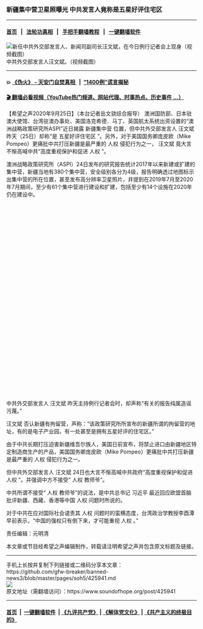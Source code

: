 ### 新疆集中营卫星照曝光 中共发言人竟称是五星好评住宅区
------------------------

#### [首页](https://github.com/gfw-breaker/banned-news3/blob/master/README.md) &nbsp;&nbsp;|&nbsp;&nbsp; [法轮功真相](https://github.com/begood0513/basic/blob/master/README.md)  &nbsp;&nbsp;|&nbsp;&nbsp; [手把手翻墙教程](https://github.com/gfw-breaker/guides/wiki)  &nbsp;&nbsp;|&nbsp;&nbsp; [一键翻墙软件](https://github.com/gfw-breaker/nogfw/blob/master/README.md)  



<div><img alt="新任中共外交部发言人、新闻司副司长汪文斌，在今日例行记者会上现身（视频截图）" src="https://img.soundofhope.org/2020-07/1594989885971.jpg"/>
<br/><figcaption class="caption">
 中共外交部发言人汪文斌。（视频截图）
</figcaption></div><hr/>

#### 💥 [《伪火》 - 天安门自焚真相 ](http://158.247.195.190:10000/videos/blog/weihuo.html)&nbsp; |&nbsp; [“1400例”谎言揭秘  ](http://158.247.195.190:10000/videos/blog/jiexi1400.html)

#### [ 🎬  翻墙必看视频（YouTube热门频道、网站代理、时事热点、历史事件 ...）](https://github.com/gfw-breaker/links/blob/master/banned.md)

<div><div class="Content__Wrapper sc-1bvya0-0 grZQxZ">
 <p class="meta-top">
  <span class="meta">
   【希望之声2020年9月25日】（本台记者岳文骁综合报导）
  </span>
  澳洲国防部、日本驻澳大使馆、台湾驻澳办事处、美国洛克希德．马丁、英国航太系统出资设置的“澳洲战略政策研究所ASPI”近日揭露
  <ok href="/term/8160">
   新疆集中营
  </ok>
  位置，但中共外交部发言人
  <ok href="/term/327856">
   汪文斌
  </ok>
  昨天（25日）却称“是
  <ok href="/term/384541">
   五星好评住宅区
  </ok>
  ”。另外，对于美国国务卿庞皮欧（Mike Pompeo）更痛批中共打压新疆是最严重的
  <ok href="/term/957">
   人权
  </ok>
  侵犯行为之一，
  <ok href="/term/327856">
   汪文斌
  </ok>
  竟大言不惭高喊中共“高度重视保护和促进
  <ok href="/term/957">
   人权
  </ok>
  ”。
 </p>
 <p>
  澳洲战略政策研究所（ASPI）24日发布的研究报告统计2017年以来新建或扩建的集中营，新疆当地有380个集中营，安全级别各分为4级，报告明确透过地图标示出集中营的所在位置，甚至发布高分辨率卫星照片，并提到在2019年7月至2020年7月期间，至少有61个集中营进行建设和扩建，包括至少有14个设施在2020年仍在建设中。
 </p>
 <div class="soh-embed">
  <div class="soh-embed-inner">
   <div class="iframely-embed" style="max-width: 550px;">
    <div class="iframely-responsive" style="padding-bottom: 100%;">
    </div>
   </div>
  </div>
 </div>
 <p>
  中共外交部发言人
  <ok href="/term/327856">
   汪文斌
  </ok>
  昨天主持例行记者会时，却声称“有关的报告纯属造谣污蔑。”
 </p>
 <div class="AD_Embed__Wrap-sc-1xslmin-0 igMuqX module desktop">
  <div>
  </div>
 </div>
 <p>
  <ok href="/term/327856">
   汪文斌
  </ok>
  否认新疆有拘留营，声称：“该政策研究所所宣布的新疆所谓的拘留营的地址，有的是电子产业园，有一处甚至是拥有五星好评的住宅区。”
 </p>
 <p>
  由于中共长期打压迫害新疆维吾尔族人，美国日前宣布，将禁止进口由新疆地区特定制造商生产的产品，美国国务卿庞皮欧（Mike Pompeo）更痛批中共打压新疆是最严重的
  <ok href="/term/957">
   人权
  </ok>
  侵犯行为之一。
 </p>
 <p>
  但中共外交部发言人
  <ok href="/term/327856">
   汪文斌
  </ok>
  24日也大言不惭高喊中共政府“高度重视保护和促进
  <ok href="/term/957">
   人权
  </ok>
  ”。并强调中方不接受“
  <ok href="/term/957">
   人权
  </ok>
  教师爷”。
 </p>
 <p>
  中共所谓不接受“
  <ok href="/term/957">
   人权
  </ok>
  教师爷”的说法，是中共总书记
  <ok href="/term/1063">
   习近平
  </ok>
  最近回应欧盟首脑批评新疆、西藏、香港等中国
  <ok href="/term/957">
   人权
  </ok>
  问题时所说的。
 </p>
 <p>
  对于中共在应对国际社会谴责其
  <ok href="/term/957">
   人权
  </ok>
  问题时的蛮横态度，台湾政治学教授李酉潭早前表示，“中国的强权只有倒下来，才可能重视
  <ok href="/term/957">
   人权
  </ok>
  。”
 </p>
 <p class="meta-btm">
  责任编辑：元明清
 </p>
 <p class="meta-btm">
  本文章或节目经希望之声编辑制作，转载请注明希望之声并包含原文标题及链接。
 </p>
</div>
</div>
<hr/>
手机上长按并复制下列链接或二维码分享本文章：<br/>
https://github.com/gfw-breaker/banned-news3/blob/master/pages/soh5/425941.md <br/>
<a href='https://github.com/gfw-breaker/banned-news3/blob/master/pages/soh5/425941.md'><img src='https://github.com/gfw-breaker/banned-news3/blob/master/pages/soh5/425941.md.png'/></a> <br/>
原文地址（需翻墙访问）：https://www.soundofhope.org/post/425941


------------------------
#### [首页](https://github.com/gfw-breaker/banned-news3/blob/master/README.md) &nbsp;|&nbsp; [一键翻墙软件](https://github.com/gfw-breaker/nogfw/blob/master/README.md) &nbsp;| [《九评共产党》](https://github.com/gfw-breaker/9ping.md/blob/master/README.md#九评之一评共产党是什么) | [《解体党文化》](https://github.com/gfw-breaker/jtdwh.md/blob/master/README.md) | [《共产主义的终极目的》](https://github.com/gfw-breaker/gczydzjmd.md/blob/master/README.md)


<img src='http://gfw-breaker.win/banned-news3/pages/soh5/425941.md' width='0px' height='0px'/>
